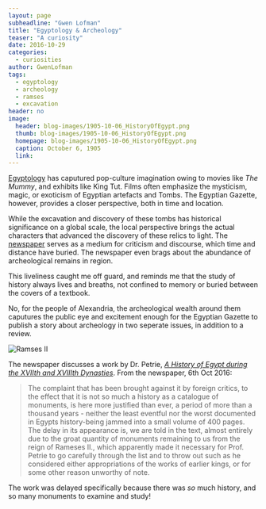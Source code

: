 ```yaml
---
layout: page
subheadline: "Gwen Lofman"
title: "Egyptology & Archeology"
teaser: "A curiosity"
date: 2016-10-29
categories:
  - curiosities
author: GwenLofman
tags:
  - egyptology
  - archeology
  - ramses
  - excavation
header: no
image:
  header: blog-images/1905-10-06_HistoryOfEgypt.png
  thumb: blog-images/1905-10-06_HistoryOfEgypt.png
  homepage: blog-images/1905-10-06_HistoryOfEgypt.png
  caption: October 6, 1905
  link:
---
```

[Egyptology](https://www.britannica.com/science/Egyptology) has caputured pop-culture imagination owing to movies like _The Mummy_, and exhibits like King Tut.  Films often emphasize the mysticism, magic, or exoticism of Egyptian artefacts and Tombs.  The Egyptian Gazette, however, provides a closer perspective, both in time and location.

While the excavation and discovery of these tombs has historical significance on a global scale, the local perspective brings the actual characters that advanced the discovery of these relics to light.  The [newspaper](https://github.com/Lionex/dig-eg-gaz/blob/7dbde112756552ed412ee7145eb84208ffe34fd4/ocr/1905-10-06-p3.txt#L88) serves as a medium for criticism and discourse, which time and distance have buried.  The newspaper even brags about the abundance of archeological remains in region.

This liveliness caught me off guard, and reminds me that the study of history always lives and breaths, not confined to memory or buried between the covers of a textbook.

No, for the people of Alexandria, the archeological wealth around them caputures the public eye and excitement enough for the Egyptian Gazette to publish a story about archeology in two seperate issues, in addition to a review.

![Ramses II](https://upload.wikimedia.org/wikipedia/en/7/7d/Colossus_of_Ramesses_II_restored.jpg)

The newspaper discusses a work by Dr. Petrie, _[A History of Egypt during the XVIIth and XVIIIth Dynasties](https://archive.org/details/cu31924085360844)_. From the newspaper, 6th Oct 2016:

> The complaint that has been brought against it by foreign critics, to the effect that it is not so much a history as a catalogue of monuments, is here more justified than ever, a period of more than a thousand years - neither the least eventful nor the worst documented in Egypts history-being jammed into a small volume of 400 pages. The delay in its appearance is, we are told in the text, almost entirely due to the groat quantity of monuments remaining to us from the reign of Rameses II., which apparently made it necessary for Prof. Petrie to go carefully through the list and to throw out such as he considered either appropriations of the works of earlier kings, or for some other reason unworthy of note.

The work was delayed specifically because there was _so_ much history, and so many monuments to examine and study!
